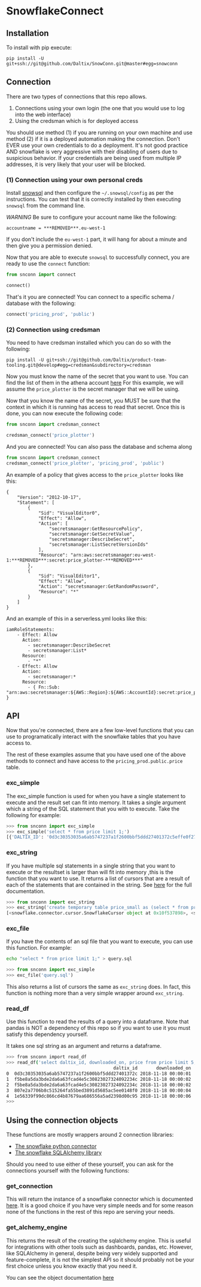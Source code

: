 # SnowflakeConnect

## Installation

To install with pip execute:

```
pip install -U git+ssh://git@github.com/Daltix/SnowConn.git@master#egg=snowconn
```

## Connection

There are two types of connections that this repo allows. 

1) Connections using your own login (the one that you would use to log into the web interface)
2) Using the credsman which is for deployed access

You should use method (1) if you are running on your own machine and use method (2) if it is a deployed
automation making the connection. Don't EVER use your own credentials to do a deployment. It's not good practice
AND snowflake is very aggressive with their disabling of users due to suspicious behavior. If your credentials
are being used from multiple IP addresses, it is very likely that your user will be blocked.

### (1) Connection using your own personal creds

Install [snowsql](https://docs.snowflake.net/manuals/user-guide/snowsql-install-config.html)
and then configure the `~/.snowsql/config` as per the instructions. You can test that it is correctly installed
by then executing `snowsql` from the command line. 

*WARNING* Be sure to configure your account name like the following:

```
accountname = ***REMOVED***.eu-west-1
```

If you don't include the `eu-west-1` part, it will hang for about a minute and then give you a permission denied.

Now that you are able to execute `snowsql` to successfully connect, you are ready to use the `connect` function:

```py
from snconn import connect

connect()
```
That's it you are connected! You can connect to a specific schema / database with the following:

```py
connect('pricing_prod', 'public')
```

### (2) Connection using credsman

You need to have credsman installed which you can do so with the following:

```
pip install -U git+ssh://git@github.com/Daltix/product-team-tooling.git@develop#egg=credsman&subdirectory=credsman
```

Now you must know the name of the secret that you want to use. You can find the list of them in the athena account [here](https://eu-west-1.console.aws.amazon.com/secretsmanager/home?region=eu-west-1#/listSecrets) For this example, we will assume the `price_plotter` is the secret manager that we will be using. 

Now that you know the name of the secret, you MUST be sure that the context in which it is running has access to read
that secret. Once this is done, you can now execute the following code:

```py
from snconn import credsman_connect

credsman_connect('price_plotter')
```

And you are connected! You can also pass the database and schema along

```py
from snconn import credsman_connect
credsman_connect('price_plotter', 'pricing_prod', 'public')
```

An example of a policy that gives access to the `price_plotter` looks like this:

```
{
    "Version": "2012-10-17",
    "Statement": [
        {
            "Sid": "VisualEditor0",
            "Effect": "Allow",
            "Action": [
                "secretsmanager:GetResourcePolicy",
                "secretsmanager:GetSecretValue",
                "secretsmanager:DescribeSecret",
                "secretsmanager:ListSecretVersionIds"
            ],
            "Resource": "arn:aws:secretsmanager:eu-west-1:***REMOVED***:secret:price_plotter-***REMOVED***"
        },
        {
            "Sid": "VisualEditor1",
            "Effect": "Allow",
            "Action": "secretsmanager:GetRandomPassword",
            "Resource": "*"
        }
    ]
}
```

And an example of this in a serverless.yml looks like this:

```
iamRoleStatements:
    - Effect: Allow
      Action:
        - secretsmanager:DescribeSecret
        - secretsmanager:List*
      Resource:
        - "*"
    - Effect: Allow
      Action:
        - secretsmanager:*
      Resource:
        - { Fn::Sub: "arn:aws:secretsmanager:${AWS::Region}:${AWS::AccountId}:secret:price_plotter-??????" }
```

## API

Now that you're connected, there are a few low-level functions that you can use to programatically interact with
the snowflake tables that you have access to.

The rest of these examples assume that you have used one of the above methods to connect and have access to the
`pricing_prod.public.price` table.

### exc_simple

The exc_simple function is used for when you have a single statement to execute and the result set can fit into memory. It
takes a single argument which a string of the SQL statement that you with to execute. Take the following for example:

```py
>>> from snconn import exc_simple
>>> exc_simple('select * from price limit 1;')
[{'DALTIX_ID': '0d3c30353035a6ab5747237a1f2600bbf5ddd27401372c5effe0f2790a88ad56', 'SHOP': 'zooplus', 'COUNTRY': 'be', 'PRODUCT_ID': '616846.0', 'LOCATION': 'base', 'PRICE': 37.99, 'PROMO_PRICE': None, 'PRICE_STD': None, 'PROMO_PRICE_STD': None, 'UNIT': None, 'UNIT_STD': None, 'IS_MAIN': True, 'TAX_INCLUDED': True, 'CURRENCY': 'eur', 'VENDOR': None, 'VENDOR_STD': None, 'DOWNLOADED_ON': datetime.datetime(2018, 11, 18, 0, 0, 1), 'DOWNLOADED_ON_LOCAL': datetime.datetime(2018, 11, 18, 1, 0, 1), 'DOWNLOADED_ON_DATE': datetime.date(2018, 11, 18), 'IS_LATEST_PRICE': False}]
```

### exc_string

If you have multiple sql statements in a single string that you want to execute or the resultset is larger than
will fit into memory ,this is the function that you want to use. It returns a list of cursors that are a result
of each of the statements that are contained in the string. See [here](https://docs.snowflake.net/manuals/user-guide/python-connector-api.html#execute_string) for the full documentation.

```py
>>> from snconn import exc_string
>>> exc_string('create temporary table price_small as (select * from price limit 1); select * from price_small;')
[<snowflake.connector.cursor.SnowflakeCursor object at 0x10f537898>, <snowflake.connector.cursor.SnowflakeCursor object at 0x10f52c588>]
```

### exc_file

If you have the contents of an sql file that you want to execute, you can use this function. For example:

```bash
echo "select * from price limit 1;" > query.sql
```

```py
>>> from snconn import exc_simple
>>> exc_file('query.sql')
```
This also returns a list of cursors the same as `exc_string` does. In fact, this function is nothing more than a very
simple wrapper around `exc_string`.

### read_df

Use this function to read the results of a query into a dataframe. Note that pandas is NOT a dependency of this repo so
if you want to use it you must satisfy this dependency yourself.

It takes one sql string as an argument and returns a dataframe.

```bash
>>> from snconn import read_df
>>> read_df('select daltix_id, downloaded_on, price from price limit 5;')
                                        daltix_id       downloaded_on  price
0  0d3c30353035a6ab5747237a1f2600bbf5ddd27401372c 2018-11-18 00:00:01  37.99
1  f5be8a5da3bde2da6a63fcad4e5c30823027324092234c 2018-11-18 00:00:02   9.99
2  f5be8a5da3bde2da6a63fcad4e5c30823027324092234c 2018-11-18 00:00:02   0.40
3  807e2a7706b8c515264fa55bed3891d5685ac5ee0148f0 2018-11-18 00:00:04   3.70
4  1e56339f99dc866cd4b87679aa686556a5ad2398d00c95 2018-11-18 00:00:06   3.76
>>> 
```

## Using the connection objects

These functions are mostly wrappers around 2 connection libraries:

- [The snowflake python connector](https://docs.snowflake.net/manuals/user-guide/python-connector-api.html)
- [The snowflake SQLAlchemy library](https://docs.snowflake.net/manuals/user-guide/sqlalchemy.html)

Should you need to use either of these yourself, you can ask for the connections yourself with the following
functions:

### get_connection

This will return the instance of a snowflake connector which is documented [here](https://docs.snowflake.net/manuals/user-guide/python-connector-api.html#connect). It is a good choice if you have very simple needs and for some reason none
of the functions in the rest of this repo are serving your needs.

### get_alchemy_engine

This returns the result of the creating the sqlalchemy engine. This is useful for integrations with other tools
such as dashboards, pandas, etc. However, like SQLAlchemy in general, despite being very widely supported and
feature-complete, it is not the simplest API so it should probably not be your first choice unless you 
know exactly that you need it.

You can see the object documentation [here](https://docs.snowflake.net/manuals/user-guide/sqlalchemy.html#parameters-and-behavior)


